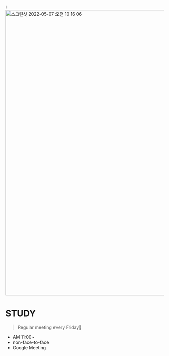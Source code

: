 !<img width="905" alt="스크린샷 2022-05-07 오전 10 16 06" src="https://user-images.githubusercontent.com/96707384/167232183-f505ccdf-de42-4bb0-9cdf-a0f8a87ba756.png">


# STUDY

> Regular meeting every Friday📝
  * AM 11:00~
  * non-face-to-face
  * Google Meeting
